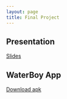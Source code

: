 ```yaml
---
layout: page
title: Final Project
---
```


## Presentation
[Slides](https://docs.google.com/presentation/d/1JVAlZgg09IckltNHAFeh8YnkyRZR7CsNUivWBfxocCU/edit?usp=sharing)

## WaterBoy App
[Download apk](waterboy_app/app.apk)
